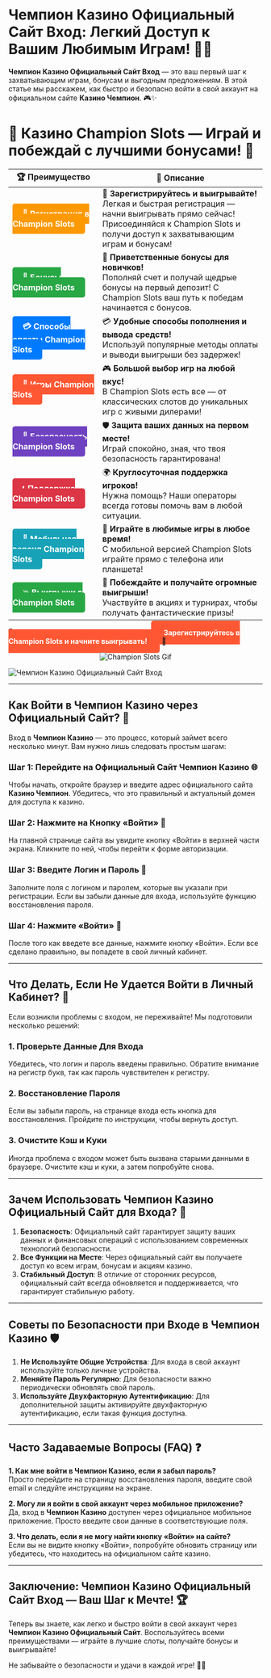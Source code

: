 # **Чемпион Казино Официальный Сайт Вход**: Легкий Доступ к Вашим Любимым Играм! 🎰🚀

**Чемпион Казино Официальный Сайт Вход** — это ваш первый шаг к захватывающим играм, бонусам и выгодным предложениям. В этой статье мы расскажем, как быстро и безопасно войти в свой аккаунт на официальном сайте **Казино Чемпион**. 🎮✨

# 🎲 **Казино Champion Slots — Играй и побеждай с лучшими бонусами!** 🎰

| 🏆 **Преимущество** | 🌟 **Описание** |
|--------------------|-----------------|
| <a href="https://temon-gter.cfd/go/lRq?p80412p304504pcc44t17455" style="background-color: #ff9900; color: white; padding: 10px 20px; border-radius: 5px; text-decoration: none; font-weight: bold;">🎉 Регистрация в Champion Slots</a> | 🚀 **Зарегистрируйтесь и выигрывайте!** <br> Легкая и быстрая регистрация — начни выигрывать прямо сейчас! Присоединяйся к Champion Slots и получи доступ к захватывающим играм и бонусам! |
| <a href="https://temon-gter.cfd/go/lRq?p80412p304504pcc44t17455" style="background-color: #28a745; color: white; padding: 10px 20px; border-radius: 5px; text-decoration: none; font-weight: bold;">🎁 Бонусы Champion Slots</a> | 🎉 **Приветственные бонусы для новичков!** <br> Пополняй счет и получай щедрые бонусы на первый депозит! С Champion Slots ваш путь к победам начинается с бонусов. |
| <a href="https://temon-gter.cfd/go/lRq?p80412p304504pcc44t17455" style="background-color: #007bff; color: white; padding: 10px 20px; border-radius: 5px; text-decoration: none; font-weight: bold;">💳 Способы оплаты Champion Slots</a> | 💳 **Удобные способы пополнения и вывода средств!** <br> Используй популярные методы оплаты и выводи выигрыши без задержек! |
| <a href="https://temon-gter.cfd/go/lRq?p80412p304504pcc44t17455" style="background-color: #ff5733; color: white; padding: 10px 20px; border-radius: 5px; text-decoration: none; font-weight: bold;">🎰 Игры Champion Slots</a> | 🎮 **Большой выбор игр на любой вкус!** <br> В Champion Slots есть все — от классических слотов до уникальных игр с живыми дилерами! |
| <a href="https://temon-gter.cfd/go/lRq?p80412p304504pcc44t17455" style="background-color: #6f42c1; color: white; padding: 10px 20px; border-radius: 5px; text-decoration: none; font-weight: bold;">🔐 Безопасность Champion Slots</a> | 🛡️ **Защита ваших данных на первом месте!** <br> Играй спокойно, зная, что твоя безопасность гарантирована! |
| <a href="https://temon-gter.cfd/go/lRq?p80412p304504pcc44t17455" style="background-color: #dc3545; color: white; padding: 10px 20px; border-radius: 5px; text-decoration: none; font-weight: bold;">📞 Поддержка Champion Slots</a> | 🌍 **Круглосуточная поддержка игроков!** <br> Нужна помощь? Наши операторы всегда готовы помочь вам в любой ситуации. |
| <a href="https://temon-gter.cfd/go/lRq?p80412p304504pcc44t17455" style="background-color: #17a2b8; color: white; padding: 10px 20px; border-radius: 5px; text-decoration: none; font-weight: bold;">📱 Мобильная версия Champion Slots</a> | 📱 **Играйте в любимые игры в любое время!** <br> С мобильной версией Champion Slots играйте прямо с телефона или планшета! |
| <a href="https://temon-gter.cfd/go/lRq?p80412p304504pcc44t17455" style="background-color: #28a745; color: white; padding: 10px 20px; border-radius: 5px; text-decoration: none; font-weight: bold;">💥 Выигрыши в Champion Slots</a> | 🤑 **Побеждайте и получайте огромные выигрыши!** <br> Участвуйте в акциях и турнирах, чтобы получать фантастические призы! |

🎉 **Испытайте удачу и получите бонусы!** <a href="https://temon-gter.cfd/go/lRq?p80412p304504pcc44t17455" style="background-color: #ff5733; color: white; padding: 15px 25px; border-radius: 5px; text-decoration: none; font-weight: bold;">Зарегистрируйтесь в Champion Slots и начните выигрывать!</a> 🌟

<p align="center">
  <img src="https://i.pinimg.com/originals/1d/b3/25/1db325483acbe642c6d4e6fdd73a4988.gif" alt="Champion Slots Gif">
</p>


![Чемпион Казино Официальный Сайт Вход](https://vseprocasino.ru/wp-content/uploads/2022/08/chemp-bezdep.webp)

---

## Как Войти в **Чемпион Казино** через Официальный Сайт? 🔑

Вход в **Чемпион Казино** — это процесс, который займет всего несколько минут. Вам нужно лишь следовать простым шагам:

### Шаг 1: Перейдите на Официальный Сайт **Чемпион Казино** 🌐
Чтобы начать, откройте браузер и введите адрес официального сайта **Казино Чемпион**. Убедитесь, что это правильный и актуальный домен для доступа к казино.

### Шаг 2: Нажмите на Кнопку «Войти» 👤
На главной странице сайта вы увидите кнопку «Войти» в верхней части экрана. Кликните по ней, чтобы перейти к форме авторизации.

### Шаг 3: Введите Логин и Пароль 🔑
Заполните поля с логином и паролем, которые вы указали при регистрации. Если вы забыли данные для входа, используйте функцию восстановления пароля.

### Шаг 4: Нажмите «Войти» 🏁
После того как введете все данные, нажмите кнопку «Войти». Если все сделано правильно, вы попадете в свой личный кабинет.

---

## Что Делать, Если Не Удается Войти в Личный Кабинет? 🚨

Если возникли проблемы с входом, не переживайте! Мы подготовили несколько решений:

### 1. Проверьте Данные Для Входа
Убедитесь, что логин и пароль введены правильно. Обратите внимание на регистр букв, так как пароль чувствителен к регистру.

### 2. Восстановление Пароля
Если вы забыли пароль, на странице входа есть кнопка для восстановления. Пройдите по инструкции, чтобы вернуть доступ.

### 3. Очистите Кэш и Куки
Иногда проблема с входом может быть вызвана старыми данными в браузере. Очистите кэш и куки, а затем попробуйте снова.

---

## Зачем Использовать **Чемпион Казино Официальный Сайт** для Входа? 🌟

1. **Безопасность**: Официальный сайт гарантирует защиту ваших данных и финансовых операций с использованием современных технологий безопасности.
2. **Все Функции на Месте**: Через официальный сайт вы получаете доступ ко всем играм, бонусам и акциям казино.
3. **Стабильный Доступ**: В отличие от сторонних ресурсов, официальный сайт всегда обновляется и поддерживается, что гарантирует стабильную работу.

---

## Советы по Безопасности при Входе в **Чемпион Казино** 🛡️

1. **Не Используйте Общие Устройства**: Для входа в свой аккаунт используйте только личные устройства.
2. **Меняйте Пароль Регулярно**: Для безопасности важно периодически обновлять свой пароль.
3. **Используйте Двухфакторную Аутентификацию**: Для дополнительной защиты активируйте двухфакторную аутентификацию, если такая функция доступна.

---

## Часто Задаваемые Вопросы (FAQ) ❓

**1. Как мне войти в **Чемпион Казино**, если я забыл пароль?**  
Просто перейдите на страницу восстановления пароля, введите свой email и следуйте инструкциям на экране.

**2. Могу ли я войти в свой аккаунт через мобильное приложение?**  
Да, вход в **Чемпион Казино** доступен через официальное мобильное приложение. Просто введите свои данные в соответствующие поля.

**3. Что делать, если я не могу найти кнопку «Войти» на сайте?**  
Если вы не видите кнопку «Войти», попробуйте обновить страницу или убедитесь, что находитесь на официальном сайте казино.

---

## Заключение: **Чемпион Казино Официальный Сайт Вход** — Ваш Шаг к Мечте! 🏆

Теперь вы знаете, как легко и быстро войти в свой аккаунт через **Чемпион Казино Официальный Сайт**. Воспользуйтесь всеми преимуществами — играйте в лучшие слоты, получайте бонусы и выигрывайте!

Не забывайте о безопасности и удачи в каждой игре! 🎉🍀
